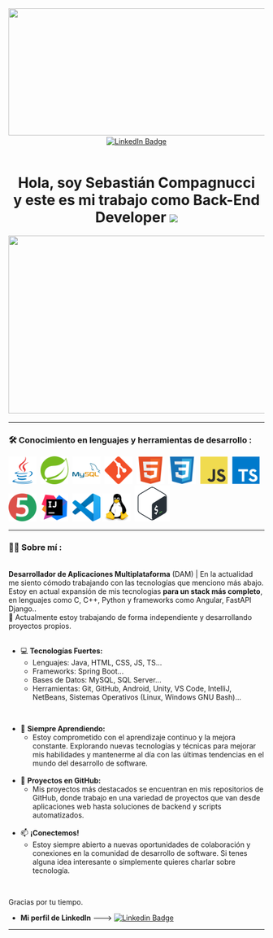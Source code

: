 <div align="center">
  <img src="https://media4.giphy.com/media/v1.Y2lkPTc5MGI3NjExemRzd3Izc3QzaGU1Y25qcXg3dW9xYjR5Z2ZhcThsZ3Y4enR0d2FqOCZlcD12MV9pbnRlcm5hbF9naWZfYnlfaWQmY3Q9Zw/26uf5EfMqWNWCLbc4/giphy.webp" height="250" width="1000"/>
  <div id="badges">
    <a href="https://www.linkedin.com/in/sebastian-compagnucci/">
      <img src="https://img.shields.io/badge/LinkedIn-blue?style=for-the-badge&logo=linkedin&logoColor=white" alt="LinkedIn Badge"/>
    </a>
  </div>
  <img src="https://komarev.com/ghpvc/?username=Hugoag03&color=blue" alt=""/>
  <h1>Hola, soy Sebastián Compagnucci <br> y este es mi trabajo como Back-End Developer  <img src="https://media.giphy.com/media/hvRJCLFzcasrR4ia7z/giphy.gif" width="30px"/></h1>
</div>

<div align="center">
  <img src="Mastermind.gif" width="700" height="350"/>
</div>

---

### :hammer_and_wrench: Conocimiento en lenguajes y herramientas de desarrollo :

<div>
  <img src="https://github.com/devicons/devicon/blob/master/icons/java/java-original.svg" title="Java" alt="Java" width="55" height="55"/>&nbsp;
  <img src="https://github.com/devicons/devicon/blob/master/icons/spring/spring-original.svg" title="SpringBoot" alt="SpringBoot" width="55" height="55"/>&nbsp;
  <img src="https://github.com/devicons/devicon/blob/master/icons/mysql/mysql-original-wordmark.svg" title="MySQL" alt="MySQL" width="55" height="55"/>&nbsp;
  <img src="https://github.com/devicons/devicon/blob/master/icons/git/git-original.svg" title="Git" alt="Git" width="55" height="55"/>&nbsp; 
  <img src="https://github.com/devicons/devicon/blob/master/icons/html5/html5-original.svg" title="HTML5" alt="HTML" width="55" height="55"/>&nbsp; 
  <img src="https://github.com/devicons/devicon/blob/master/icons/css3/css3-original.svg" title="CSS" alt="CSS" width="55" height="55"/>&nbsp;
  <img src="https://github.com/devicons/devicon/blob/master/icons/javascript/javascript-original.svg" title="JavaScript" alt="JavaScript" width="55" height="55"/>&nbsp;
  <img src="https://github.com/devicons/devicon/blob/master/icons/typescript/typescript-original.svg" title="TypeScript" alt="TypeScript" width="55" height="55"/>&nbsp;
  <img src="https://github.com/devicons/devicon/blob/master/icons/junit/junit-original.svg" title="JUnit" alt="Postman" width="55" height="55"/>&nbsp;
  <img src="https://github.com/devicons/devicon/blob/master/icons/intellij/intellij-original.svg" title="Intellij" alt="Intellij" width="55" height="55"/>&nbsp;
  <img src="https://github.com/devicons/devicon/blob/master/icons/vscode/vscode-original.svg" title="VisualStudioCode" alt="VisualStudioCode" width="55" height="55"/>
  <img src="https://github.com/devicons/devicon/blob/master/icons/linux/linux-original.svg" title="Linux" alt="Linux" width="55" height="55"/>&nbsp;
  <img src="https://github.com/devicons/devicon/blob/master/icons/bash/bash-original.svg" title="Bash" alt="Bash" width="70" height="70"/>&nbsp; 
  
</div>

---

### :man_technologist: Sobre mí :

 <br> **Desarrollador de Aplicaciones Multiplataforma** (DAM) | En la actualidad me siento cómodo trabajando con las tecnologías que menciono más abajo.
 <br>Estoy en actual expansión de mis tecnologias **para un stack más completo**, en lenguajes como C, C++, Python y frameworks como Angular, FastAPI Django..
<br> 
 :telescope: Actualmente estoy trabajando de forma independiente y desarrollando proyectos propios.<br>
 <br> 

- 💻 **Tecnologías Fuertes:** 
    - Lenguajes: Java, HTML, CSS, JS, TS...
    - Frameworks: Spring Boot...
    - Bases de Datos: MySQL, SQL Server...
    - Herramientas: Git, GitHub, Android, Unity, VS Code, IntelliJ, NetBeans, Sistemas Operativos (Linux, Windows GNU Bash)...
<br> 

- 🌱 **Siempre Aprendiendo:** 
    - Estoy comprometido con el aprendizaje continuo y la mejora constante. Explorando nuevas tecnologías y técnicas para mejorar mis habilidades y mantenerme al día con las últimas tendencias en el mundo del desarrollo de software.
   <br> 
- 🚀 **Proyectos en GitHub:** 
    - Mis proyectos más destacados se encuentran en mis repositorios de GitHub, donde trabajo en una variedad de proyectos que van desde aplicaciones web hasta soluciones de backend y scripts automatizados.
    <br> 
- 📫 **¡Conectemos!** 
    - Estoy siempre abierto a nuevas oportunidades de colaboración y conexiones en la comunidad de desarrollo de software. Si tenes alguna idea interesante o simplemente quieres charlar sobre tecnología.
    
       
<br> 

 Gracias por tu tiempo.<br> 
+ **Mi perfil de LinkedIn**              --->    [![Linkedin Badge](https://img.shields.io/badge/-Sebasitan-blue?style=flat&logo=Linkedin&logoColor=white)](https://www.linkedin.com/in/sebastian-compagnucci/)

---


